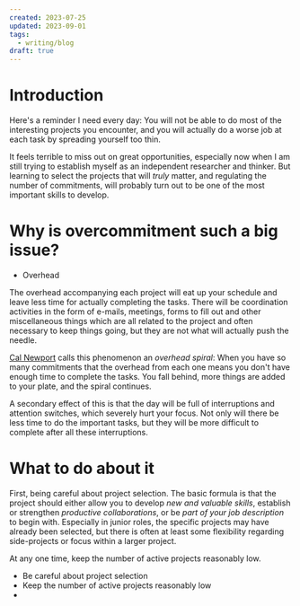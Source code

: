 ```yaml
---
created: 2023-07-25
updated: 2023-09-01
tags:
  - writing/blog
draft: true
---
```

# Introduction

Here's a reminder I need every day: You will not be able to do most of the interesting projects you encounter, and you will actually do a worse job at each task by spreading yourself too thin.

It feels terrible to miss out on great opportunities, especially now when I am still trying to establish myself as an independent researcher and thinker. But learning to select the projects that will *truly* matter, and regulating the number of commitments, will probably turn out to be one of the most important skills to develop.

# Why is overcommitment such a big issue?
- Overhead

The overhead accompanying each project will eat up your schedule and leave less time for actually completing the tasks. There will be coordination activities in the form of e-mails, meetings, forms to fill out and other miscellaneous things which are all related to the project and often necessary to keep things going, but they are not what will actually push the needle.

[Cal Newport](https://www.newyorker.com/culture/office-space/its-time-to-embrace-slow-productivity) calls this phenomenon an *overhead spiral*: When you have so many commitments that the overhead from each one means you don't have enough time to complete the tasks. You fall behind, more things are added to your plate, and the spiral continues.

A secondary effect of this is that the day will be full of interruptions and attention switches, which severely hurt your focus. Not only will there be less time to do the important tasks, but they will be more difficult to complete after all these interruptions.

# What to do about it

First, being careful about project selection. The basic formula is that the project should either allow you to develop *new and valuable skills*, establish or strengthen *productive collaborations*, or be *part of your job description* to begin with. Especially in junior roles, the specific projects may have already been selected, but there is often at least some flexibility regarding side-projects or focus within a larger project.

At any one time, keep the number of active projects reasonably low. 

- Be careful about project selection
- Keep the number of active projects reasonably low
- 